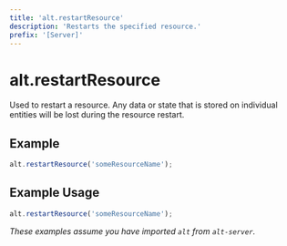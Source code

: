 ```yaml
---
title: 'alt.restartResource'
description: 'Restarts the specified resource.'
prefix: '[Server]'
---
```


# alt.restartResource

Used to restart a resource. Any data or state that is stored on individual entities will be lost during the resource restart.

## Example

```js
alt.restartResource('someResourceName');
```

## Example Usage

```js
alt.restartResource('someResourceName');
```

_These examples assume you have imported `alt` from `alt-server`._